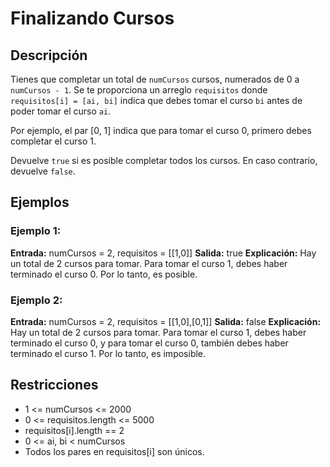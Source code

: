# Finalizando Cursos

## Descripción

Tienes que completar un total de `numCursos` cursos, numerados de 0 a `numCursos - 1`. Se te proporciona un arreglo `requisitos` donde `requisitos[i] = [ai, bi]` indica que debes tomar el curso `bi` antes de poder tomar el curso `ai`.

Por ejemplo, el par [0, 1] indica que para tomar el curso 0, primero debes completar el curso 1.

Devuelve `true` si es posible completar todos los cursos. En caso contrario, devuelve `false`.

## Ejemplos

### Ejemplo 1:

**Entrada:** numCursos = 2, requisitos = [[1,0]]
**Salida:** true
**Explicación:** Hay un total de 2 cursos para tomar. Para tomar el curso 1, debes haber terminado el curso 0. Por lo tanto, es posible.

### Ejemplo 2:

**Entrada:** numCursos = 2, requisitos = [[1,0],[0,1]]
**Salida:** false
**Explicación:** Hay un total de 2 cursos para tomar. Para tomar el curso 1, debes haber terminado el curso 0, y para tomar el curso 0, también debes haber terminado el curso 1. Por lo tanto, es imposible.

## Restricciones

- 1 <= numCursos <= 2000
- 0 <= requisitos.length <= 5000
- requisitos[i].length == 2
- 0 <= ai, bi < numCursos
- Todos los pares en requisitos[i] son únicos.
